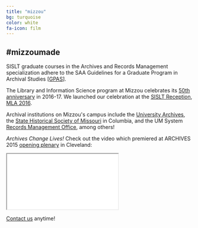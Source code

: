 ```yaml
---
title: "mizzou"
bg: turquoise
color: white
fa-icon: film
---
```


## #mizzoumade

SISLT graduate courses in the Archives and Records Management specialization adhere to the SAA Guidelines for a Graduate Program in Archival Studies [[GPAS](http://www2.archivists.org/category/tags/gpas)].

The Library and Information Science program at Mizzou celebrates its [50th anniversary](http://sislt.missouri.edu/lis/#program-history) in 2016-17. We launched our celebration at the [SISLT Reception](http://sislt.missouri.edu/sislt_events/sislt-reception-at-mla/), [MLA 2016](http://molib.org/conference/2016-conference/).

Archival institutions on Mizzou's campus include the [University Archives](http://muarchives.missouri.edu/), the [State Historical Society of Missouri](http://shsmo.org/about/columbia/) in Columbia, and the UM System [Records Management Office](https://www.umsystem.edu/ums/fa/management/records/about), among others!

*Archives Change Lives!* Check out the video which premiered at ARCHIVES 2015 [opening plenary](http://archivists.org/am2015/opening-plenary-video#.WQ_pIdorKUk) in Cleveland:

<div class="icontain"><iframe src="//www.youtube.com/embed/HXI5G9ptXxo" allowfullscreen></iframe></div>

[Contact us](mailto:SAAMUSC@gmail.com) anytime!
